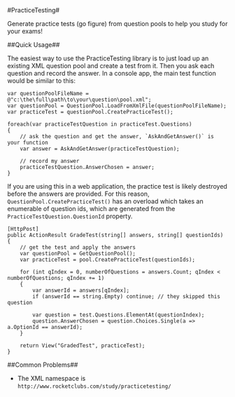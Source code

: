 #PracticeTesting#

Generate practice tests (go figure) from question pools to help you study for your exams!

##Quick Usage##

The easiest way to use the PracticeTesting library is to just load up an existing XML question pool and create a test from it.  Then you ask each question and record the answer.  In a console app, the main test function would be similar to this:

    var questionPoolFileName = @"c:\the\full\path\to\your\question\pool.xml";
    var questionPool = QuestionPool.LoadFromXmlFile(questionPoolFileName);
    var practiceTest = questionPool.CreatePracticeTest();
    
    foreach(var practiceTestQuestion in practiceTest.Questions)
    {
    	// ask the question and get the answer, `AskAndGetAnswer()` is your function
    	var answer = AskAndGetAnswer(practiceTestQuestion);
    	
    	// record my answer
    	practiceTestQuestion.AnswerChosen = answer;
    }
    
If you are using this in a web application, the practice test is likely destroyed before the answers are provided.  For this reason, `QuestionPool.CreatePracticeTest()` has an overload which takes an enumerable of question ids, which are generated from the `PracticeTestQuestion.QuestionId` property.

    [HttpPost]
    public ActionResult GradeTest(string[] answers, string[] questionIds)
    {
        // get the test and apply the answers
        var questionPool = GetQuestionPool();
        var practiceTest = pool.CreatePracticeTest(questionIds);

        for (int qIndex = 0, numberOfQuestions = answers.Count; qIndex < numberOfQuestions; qIndex += 1)
        {
            var answerId = answers[qIndex];
            if (answerId == string.Empty) continue; // they skipped this question
            
            var question = test.Questions.ElementAt(questionIndex);
            question.AnswerChosen = question.Choices.Single(a => a.OptionId == answerId);
        }

        return View("GradedTest", practiceTest);
    }

##Common Problems##

- The XML namespace is `http://www.rocketclubs.com/study/practicetesting/`

